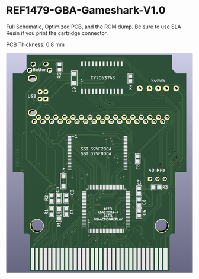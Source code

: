 # REF1479-GBA-Gameshark-V1.0
Full Schematic, Optimized PCB, and the ROM dump. Be sure to use SLA Resin if you print the cartridge connector.

PCB Thickness: 0.8 mm

![image](https://github.com/Modman/REF1479-GBA-Gameshark-V1.0/blob/main/REF%201479.png)

